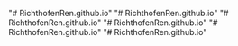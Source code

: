 "# RichthofenRen.github.io" 
"# RichthofenRen.github.io" 
"# RichthofenRen.github.io" 
"# RichthofenRen.github.io" 
"# RichthofenRen.github.io" 
"# RichthofenRen.github.io" 
